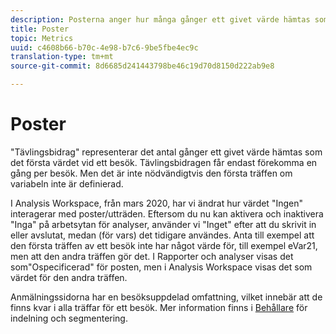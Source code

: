 ```yaml
---
description: Posterna anger hur många gånger ett givet värde hämtas som det första värdet vid ett besök. Tävlingsbidragen får endast förekomma en gång per besök. Men det är inte nödvändigtvis den första träffen om variabeln inte är definierad.
title: Poster
topic: Metrics
uuid: c4608b66-b70c-4e98-b7c6-9be5fbe4ec9c
translation-type: tm+mt
source-git-commit: 8d6685d241443798be46c19d70d8150d222ab9e8

---
```



# Poster

&quot;Tävlingsbidrag&quot; representerar det antal gånger ett givet värde hämtas som det första värdet vid ett besök. Tävlingsbidragen får endast förekomma en gång per besök. Men det är inte nödvändigtvis den första träffen om variabeln inte är definierad.

I Analysis Workspace, från mars 2020, har vi ändrat hur värdet &quot;Ingen&quot; interagerar med poster/utträden.  Eftersom du nu kan aktivera och inaktivera &quot;Inga&quot; på arbetsytan för analyser, använder vi &quot;Inget&quot; efter att du skrivit in eller avslutat, medan (för vars) det tidigare användes.  Anta till exempel att den första träffen av ett besök inte har något värde för, till exempel eVar21, men att den andra träffen gör det. I Rapporter och analyser visas det som&quot;Ospecificerad&quot; för posten, men i Analysis Workspace visas det som värdet för den andra träffen.

Anmälningssidorna har en besöksuppdelad omfattning, vilket innebär att de finns kvar i alla träffar för ett besök. Mer information finns i [Behållare](https://docs.adobe.com/content/help/en/analytics/components/segmentation/seg-overview.html) för indelning och segmentering.
